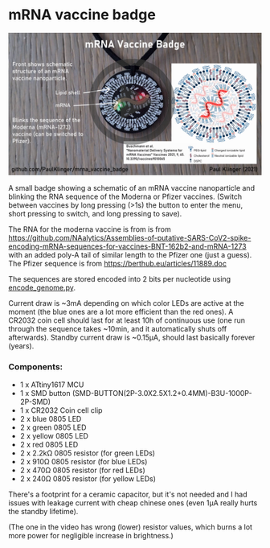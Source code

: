 # mRNA vaccine badge

[![](video_link_image.jpg)](https://youtu.be/r8VF4bMJ7uo "Project video")

A small badge showing a schematic of an mRNA vaccine nanoparticle and blinking the RNA sequence of the Moderna or Pfizer vaccines. (Switch between vaccines by long pressing (>1s) the button to enter the menu, short pressing to switch, and long pressing to save).

The RNA for the moderna vaccine is from is from https://github.com/NAalytics/Assemblies-of-putative-SARS-CoV2-spike-encoding-mRNA-sequences-for-vaccines-BNT-162b2-and-mRNA-1273 with an added poly-A tail of similar length to the Pfizer one (just a guess). The Pfizer sequence is from https://berthub.eu/articles/11889.doc

The sequences are stored encoded into 2 bits per nucleotide using [encode_genome.py](encode_genome.py).

Current draw is ~3mA depending on which color LEDs are active at the moment (the blue ones are a lot more efficient than the red ones). A CR2032 coin cell should last for at least 10h of continuous use (one run through the sequence takes ~10min, and it automatically shuts off afterwards).
Standby current draw is ~0.15µA, should last basically forever (years).

### Components:

- 1 x ATtiny1617 MCU
- 1 x SMD button (SMD-BUTTON(2P-3.0X2.5X1.2+0.4MM)-B3U-1000P-2P-SMD)
- 1 x CR2032 Coin cell clip
- 2 x blue 0805 LED
- 2 x green 0805 LED
- 2 x yellow 0805 LED
- 2 x red 0805 LED
- 2 x 2.2kΩ 0805 resistor (for green LEDs)
- 2 x 910Ω 0805 resistor (for blue LEDs)
- 2 x 470Ω 0805 resistor (for red LEDs)
- 2 x 240Ω 0805 resistor (for yellow LEDs)

There's a footprint for a ceramic capacitor, but it's not needed and I had issues with leakage current with cheap chinese ones (even 1µA really hurts the standby lifetime). 

(The one in the video has wrong (lower) resistor values, which burns a lot more power for negligible increase in brightness.)